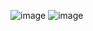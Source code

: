 ![image](https://github.com/ngthuhien61104/hienhjhj/assets/167153856/97ccdb17-feb3-4b2e-8716-ee641a343aa2)
![image](https://github.com/ngthuhien61104/hienhjhj/assets/167153856/2d649911-1ce4-4ed6-95dd-e7d4819ec239)

